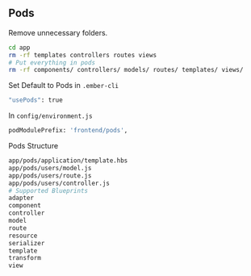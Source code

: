 ## Pods
Remove unnecessary folders.
```sh
cd app
rm -rf templates controllers routes views
# Put everything in pods
rm -rf components/ controllers/ models/ routes/ templates/ views/
```
Set Default to Pods in `.ember-cli`
```sh
"usePods": true
```
In `config/environment.js`
```sh
podModulePrefix: 'frontend/pods',
```
Pods Structure
```sh
app/pods/application/template.hbs
app/pods/users/model.js
app/pods/users/route.js
app/pods/users/controller.js
# Supported Blueprints
adapter
component
controller
model
route
resource
serializer
template
transform
view
```
